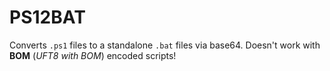 # PS12BAT
Converts `.ps1` files to a standalone `.bat` files via base64. Doesn't work with **BOM** (*UFT8 with BOM*) encoded scripts!
